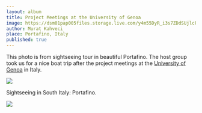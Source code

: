```yaml
---
layout: album
title: Project Meetings at the University of Genoa
image: https://dsm01pap005files.storage.live.com/y4m55DyR_i3s7ZDdSUjlcPVoIupeW4xp75pc7XX7TL13RcX5hZhzG9MVtC6oMUoiLaOqQuLof7TxM_KyOMc93XSqPxR-mHDBdPaL7HPVRmjN6H5F8icgsgIuPYEwNOQktaj3c6_5wrt9BorMIlzzcksYac4JFwR83lcb30uLVmXpnpvUrS2I8XqHbWcsdOkdnxb?width=1200&height=900&cropmode=none
author: Murat Kahveci
place: Portafino, Italy
published: true
---
```

This photo is from sightseeing tour in beautiful Portafino. The host group took us for a nice boat trip after the project meetings at the [University of Genoa](https://unige.it/en) in Italy.

![](https://dsm01pap005files.storage.live.com/y4mLs6V2ngJPnpxN7RBmJROiE2iy6gZUQ7W7H5h-kumNOhsflybnIyA1fdlEFNNwD-diziSNdHXbOoWCLzVtgpso4ORSFEixtVfo75L9XyvvhyNMQpANIUjlhuNU65hmDs_Q6Y9WwmMfwxYMwkKYASlDdOCfvqE1lVUosSbcHXdAkoaZP8uCXrtqxSMzWZs8KuF?width=1200&height=900&cropmode=none)

Sightseeing in South Italy: Portafino.

![](https://dsm01pap005files.storage.live.com/y4mzWiwUN9OZipO_XWzeaAWxq_KL0uXgADmaVYsb5BUyXc94VvRA23acrzyMGpq2RPFBHJp7-jTP1_0PI_XAZ8vSz_62gg6O0eR7AowH7t9fk_fBW2obZJZrpczjfgErhB7DyUDlpM2wzHwJm2UE1uaOcmxsZn8S8glIQjd5tJSLeSJmF2-YuZK383o3YA7Xz9n?width=1200&height=900&cropmode=none)

